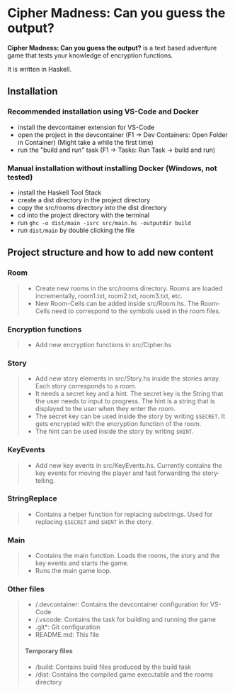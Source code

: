 # Cipher Madness: Can you guess the output?

**Cipher Madness: Can you guess the output?** is a text based adventure game that tests your knowledge of encryption functions.

It is written in Haskell.

## Installation

### Recommended installation using VS-Code and Docker

- install the devcontainer extension for VS-Code
- open the project in the devcontainer (F1 -> Dev Containers: Open Folder in Container) (Might take a while the first time)
- run the "build and run" task (F1 -> Tasks: Run Task -> build and run)

### Manual installation without installing Docker (Windows, not tested)

- install the Haskell Tool Stack
- create a dist directory in the project directory
- copy the src/rooms directory into the dist directory
- cd into the project directory with the terminal
- run `ghc -o dist/main -isrc src/main.hs -outputdir build`
- run `dist/main` by double clicking the file

## Project structure and how to add new content

### Room

> - Create new rooms in the src/rooms directory. Rooms are loaded incrementally, room1.txt, room2.txt, room3.txt, etc.
> - New Room-Cells can be added inside src/Room.hs. The Room-Cells need to correspond to the symbols used in the room files.

### Encryption functions

> - Add new encryption functions in src/Cipher.hs

### Story

> - Add new story elements in src/Story.hs inside the stories array. Each story corresponds to a room.
> - It needs a secret key and a hint. The secret key is the String that the user needs to input to progress. The hint is a string that is displayed to the user when they enter the room.
> - The secret key can be used inside the story by writing `$SECRET`. It gets encrypted with the encryption function of the room.
> - The hint can be used inside the story by writing `$HINT`.

### KeyEvents

> - Add new key events in src/KeyEvents.hs. Currently contains the key events for moving the player and fast forwarding the story-telling.

### StringReplace

> - Contains a helper function for replacing substrings. Used for replacing `$SECRET` and `$HINT` in the story.

### Main

> - Contains the main function. Loads the rooms, the story and the key events and starts the game.
> - Runs the main game loop.

### Other files

> - /.devcontainer: Contains the devcontainer configuration for VS-Code
> - /.vscode: Contains the task for building and running the game
> - .git*: Git configuration
> - README.md: This file
>
> #### Temporary files
>
> - /build: Contains build files produced by the build task
> - /dist: Contains the compiled game executable and the rooms directory